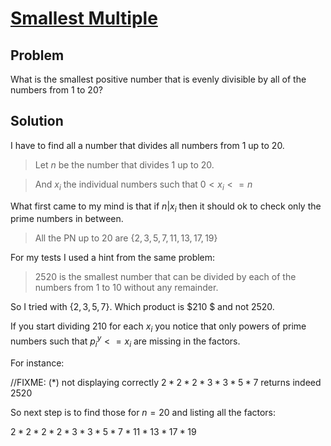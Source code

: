 # [Smallest Multiple](https://projecteuler.net/problem=5)

## Problem

What is the smallest positive number that is evenly divisible by all of the numbers from 1 to 20?

## Solution

I have to find all a number that divides all numbers from 1 up to 20.

> Let $n$ be the number that divides 1 up to 20. 

> And $x_i$ the individual numbers such that $0 < x_i <= n$ 

What first came to my mind is that if $n | x_i$ then it should ok to check only the prime numbers in between.

> All the PN up to 20 are $\{ 2, 3, 5, 7, 11, 13, 17, 19 \}$

For my tests I used a hint from the same problem:

> $2520$ is the smallest number that can be divided by each of the numbers from $1$ to $10$ without any remainder.

So I tried with $\{2, 3, 5, 7\}$. Which product is $210 $ and not $2520$.

If you start dividing $210$ for each $x_i$ you notice that only powers of prime numbers such that $p^y_i <= x_i$ are missing in the factors.

For instance:

//FIXME: (*) not displaying correctly
$2*2*2*3*3*5*7$ returns indeed $2520$

So next step is to find those for $n = 20$ and listing all the factors:

$2*2*2*2*3*3*5*7*11*13*17*19$